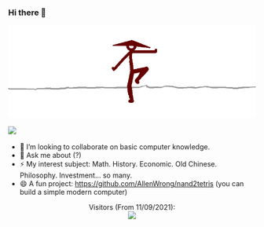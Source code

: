 ### Hi there 👋


![image](https://github.com/AllenWrong/AllenWrong/blob/main/temp.gif)

<!--
**AllenWrong/AllenWrong** is a ✨ _special_ ✨ repository because its `README.md` (this file) appears on your GitHub profile.-->


![](https://github-readme-stats.vercel.app/api?username=allenwrong&hide_border=true&show_icons=true&line_height=30)

- 👯 I’m looking to collaborate on basic computer knowledge.
- 💬 Ask me about (?)
- ⚡ My interest subject: Math. History. Economic. Old Chinese. Philosophy. Investment... so many.
- 😄 A fun project: https://github.com/AllenWrong/nand2tetris (you can build a simple modern computer)


<p align="center"> 
  Visitors (From 11/09/2021):<br>
  <img src="https://profile-counter.glitch.me/AllenWrong/count.svg" />
</p>


